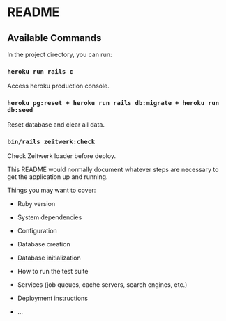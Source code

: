 # README

## Available Commands

In the project directory, you can run:

### `heroku run rails c`

Access heroku production console.

### `heroku pg:reset + heroku run rails db:migrate + heroku run db:seed`

Reset database and clear all data.

### `bin/rails zeitwerk:check`

Check Zeitwerk loader before deploy.

This README would normally document whatever steps are necessary to get the
application up and running.

Things you may want to cover:

* Ruby version

* System dependencies

* Configuration

* Database creation

* Database initialization

* How to run the test suite

* Services (job queues, cache servers, search engines, etc.)

* Deployment instructions

* ...
